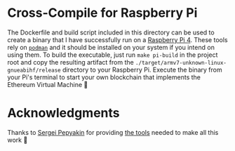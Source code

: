 # Cross-Compile for Raspberry Pi

The Dockerfile and build script included in this directory can be used to create a binary that I have successfully run on a [Raspberry Pi 4](https://www.raspberrypi.org/products/raspberry-pi-4-model-b/). These tools rely on [`podman`](https://podman.io/) and it should be installed on your system if you intend on using them. To build the executable, just run `make pi-build` in the project root and copy the resulting artifact from the `./target/armv7-unknown-linux-gnueabihf/release` directory to your Raspberry Pi. Execute the binary from your Pi's terminal to start your own blockchain that implements the Ethereum Virtual Machine :rocket:

# Acknowledgments

Thanks to [Sergei Pepyakin](https://github.com/pepyakin) for providing [the tools](https://gist.github.com/pepyakin/2ff227c2d837a2eacd8d3879d5e0c94f) needed to make all this work :pray:
